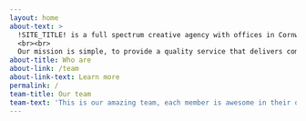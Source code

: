```yaml
---
layout: home
about-text: >
  !SITE_TITLE! is a full spectrum creative agency with offices in Cornwall & Gloucestershire. We work extensively throughout the UK providing a range of web, design and visual media services.
  <br><br>
  Our mission is simple, to provide a quality service that delivers commercially effectual solutions and promote positive growth for our customers.
about-title: Who are
about-link: /team
about-link-text: Learn more
permalink: /
team-title: Our team
team-text: 'This is our amazing team, each member is awesome in their own unique way!'
---
```


